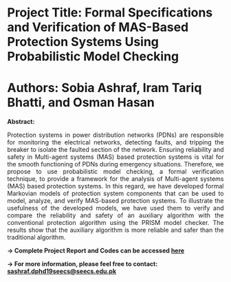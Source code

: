 # Project Title: Formal Specifications and Verification of MAS-Based Protection Systems Using Probabilistic Model Checking

# Authors: Sobia Ashraf, Iram Tariq Bhatti, and Osman Hasan

**Abstract:**
<p align="justify">
 Protection systems in power distribution networks (PDNs) are responsible for monitoring the electrical networks, detecting faults, and tripping the breaker to isolate the faulted section 
 of the network. Ensuring reliability and safety in Multi-agent systems (MAS) based protection systems is vital for the smooth functioning of PDNs during emergency situations. Therefore,
 we propose to use probabilistic model checking, a formal verification technique, to provide a framework for the analysis of Multi-agent systems (MAS) based protection systems. In this 
 regard, we have developed formal Markovian models of protection system components that can be used to model, analyze, and verify MAS-based protection systems. To illustrate the usefulness of 
 the developed models, we have used them to verify and compare the reliability and safety of an auxiliary algorithm with the conventional protection algorithm using the PRISM model checker.
 The results show that the auxiliary algorithm is more reliable and safer than the traditional algorithm. 
 </p>
 
 **-> Complete Project Report and Codes can be accessed [here](https://github.com/SobiaatNUST/Quantitative-Analysis-of-MAS-Based-Protection-Systems)**
 
 **-> For more information, please feel free to contact: sashraf.dphd19seecs@seecs.edu.pk**
